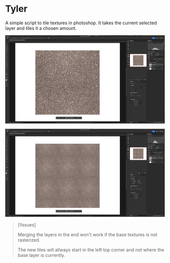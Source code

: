 # Tyler  

A simple script to tile textures in photoshop. It takes the current selected layer and tiles it a chosen amount. 

![Base texture](https://github.com/sms-cx/Tyler/blob/main/examples/1.jpeg)

![Tiled texture](https://github.com/sms-cx/Tyler/blob/main/examples/2.jpeg)


> [!Issues]
>
> Merging the layers in the end won't work if the base textures is not rasterized.  
>
> The new tiles will allways start in the left top corner and not where the base layer is currently.
